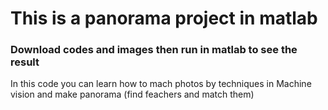 # This is a panorama project in matlab

### Download codes and images then run in matlab to see the result
In this code you can learn how to mach photos by techniques in Machine vision and make panorama (find feachers and match them)

